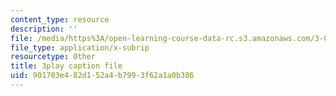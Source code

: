 ```yaml
---
content_type: resource
description: ''
file: /media/https%3A/open-learning-course-data-rc.s3.amazonaws.com/3-091sc-introduction-to-solid-state-chemistry-fall-2010/901703e482d152a4b7993f62a1a0b386_xEm2h8yiADY.vtt
file_type: application/x-subrip
resourcetype: Other
title: 3play caption file
uid: 901703e4-82d1-52a4-b799-3f62a1a0b386
---
```

